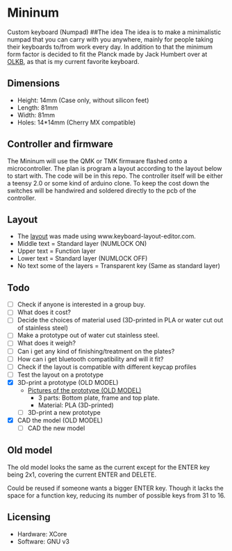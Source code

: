 # Mininum
Custom keyboard (Numpad)
##The idea
The idea is to make a minimalistic numpad that you can carry with you anywhere, mainly for people taking their keyboards to/from work every day. In addition to that the minimum form factor is decided to fit the Planck made by Jack Humbert over at [OLKB](http://olkb.com), as that is my current favorite keyboard.

## Dimensions
- Height: 14mm (Case only, without silicon feet)
- Length: 81mm
- Width: 81mm
- Holes: 14\*14mm (Cherry MX compatible)

## Controller and firmware
The Mininum will use the QMK or TMK firmware flashed onto a microcontroller. The plan is program a layout according to the layout below to start with. The code will be in this repo. The controller itself will be either a teensy 2.0 or some kind of arduino clone. To keep the cost down the switches will be handwired and soldered directly to the pcb of the controller.

## Layout
* The [layout](http://www.keyboard-layout-editor.com/##@_name=Mininum&author=Wholteza&notes=%23%23%23%23INFO%0A*%20Layout%2F:%0A%20%20%20%20*%20Middle%20text%20%2F=%20Standard%20layer%20(NUMLOCK%20ON)%0A%20%20%20%20*%20Upper%20text%20%20%2F=%20Function%20layer%0A%20%20%20%20*%20Lower%20text%20%20%2F=%20Standard%20layer%20(NUMLOCK%20OFF)%0A%20%20%20%20*%20No%20text%20some%20of%20the%20layers%20%2F=%20Transparent%20key%20(Same%20as%20standard%20layer)%0A%20%20%20%20%0A%23%23%23%23Hardware%20license%20agreement%2F:%0A%0ACopyright%20(c)%202016,%20Wholteza,%20All%20rights%20reserved.%0A%0AThe%20copyright%20holders%20hereby%20grant%20to%20any%20person%20obtaining%20a%20copy%20of%20this%20design%20(the%20%22Open%20Design%22)%20and%2F%2For%20associated%20%0Adocumentation%20files%20(Documentation),%20the%20perpetual,%20irrevocable%20(except%20in%20the%20case%20of%20breach%20of%20this%20license),%20no-cost,%20%0Aroyalty%20free,%20sublicensable%20rights%20to%20use,%20copy,%20modify,%20merge,%20publish,%20display,%20publicly%20perform,%20distribute,%20and%2F%2For%20sell%20copies%20%0Aof%20the%20Open%20Design%20and%20the%20Documentation,%20together%20or%20separately,%20and%20to%20permit%20persons%20to%20whom%20the%20Open%20Design%20and%2F%2For%20%0ADocumentation%20is%20furnished%20to%20do%20so,%20subject%20to%20the%20following%20conditions%2F:%0A%0A*%20Redistributions%20of%20the%20Open%20Design%20and%2F%2For%20Documentation%20must%20retain%20the%20above%20copyright%20notice,%20this%20list%20of%20conditions%20%0Aand%20the%20following%20disclaimer.%0A%0A*%20Neither%20the%20names%20of%20XMOS,%20nor%20the%20names%20of%20its%20contributors%20may%20be%20used%20to%20endorse%20or%20promote%20products%20derived%20from%20this%20Open%20Design%20or%20the%20Documentation%20without%20specific%20prior%20written%20permission%20of%20the%20copyright%20holder.%0A%0ATHE%20OPEN%20DESIGN%20AND%20DOCUMENTATION%20ARE%20PROVIDED%20%22AS%20IS%22,%20WITHOUT%20WARRANTY%20OF%20ANY%20KIND,%20%0AEXPRESS%20OR%20IMPLIED,%20INCLUDING%20BUT%20NOT%20LIMITED%20TO%20THE%20WARRANTIES%20OF%20MERCHANTABILITY,%20FITNESS%20%0AFOR%20A%20PARTICULAR%20PURPOSE%20AND%20NONINFRINGEMENT.%20IN%20NO%20EVENT%20SHALL%20THE%20CONTRIBUTORS%20OR%20%0ACOPYRIGHT%20HOLDERS%20BE%20LIABLE%20FOR%20ANY%20CLAIM,%20DAMAGES%20OR%20OTHER%20LIABILITY,%20WHETHER%20IN%20AN%20ACTION%20OF%20%0ACONTRACT,%20TORT%20OR%20OTHERWISE,%20ARISING%20FROM,%20OUT%20OF%20OR%20IN%20CONNECTION%20WITH%20THE%20OPEN%20DESIGN%20OR%20%0ATHE%20DOCUMENTATION%20OR%20THE%20USE%20OF%20OR%20OTHER%20DEALINGS%20WITH%20THE%20OPEN%20DESIGN%20OR%20THE%20DOCUMENTATION.&background_name=Aluminium%20brushed&style=background-image%2F:%20url('%2F%2Fbg%2F%2Fmetal%2F%2Faluminum%2F_texture1642.jpg')%2F%3B&$$hashKey=07I%3B&switchMount=cherry&switchBrand=gateron&plate:true%3B&@_c=%23303030&t=%23ffffff&a:5%3B&=%0AHOME%0A%0A%0A%0A%0ANUM7&=%0AUP%0A%0A%0A%0A%0ANUM8&=%0APGUP%0A%0A%0A%0A%0ANUM9&_c=%23999999&t=%23000000%3B&=%2F%2F%0A%0A%0A%0A%0A%0A-%3B&@_c=%23303030&t=%23ffffff%3B&=%0ALEFT%0A%0A%0A%0A%0ANUM4&_a:7%3B&=NUM5&_a:5%3B&=%0ARIGHT%0A%0A%0A%0A%0ANUM6&_c=%23999999&t=%23000000%3B&=*%0A%0A%0A%0A%0A%0A+%3B&@_c=%23303030&t=%23ffffff%3B&=%0AEND%0A%0A%0A%0A%0ANUM1&_a:7%3B&=NUM2&_a:5%3B&=%0APGDN%0A%0A%0A%0A%0ANUM3&_c=%23ff0000&t=%23000000&a:7%3B&=DEL%3B&@_c=%23303030&t=%23ffffff&a:5%3B&=%0AINS%0A%0A%0A%0A%0ANUM0&_c=%23999999&t=%23000000%3B&=%0ADEL%0A%0A%0A%0A%0A,&_a:7%3B&=FN&_c=%230094ff&a:5%3B&=NUM%0A%0A%0A%0A%0A%0AENT) was made using www.keyboard-layout-editor.com.
* Middle text = Standard layer (NUMLOCK ON)
* Upper text  = Function layer
* Lower text  = Standard layer (NUMLOCK OFF)
* No text some of the layers = Transparent key (Same as standard layer)

## Todo
- [ ]  Check if anyone is interested in a group buy.
  - [ ]  What does it cost?
  - [ ]  Decide the choices of material used (3D-printed in PLA or water cut out of stainless steel)
- [ ]  Make a prototype out of water cut stainless steel.
  - [ ]  What does it weigh?
  - [ ]  Can i get any kind of finishing/treatment on the plates?
- [ ]  How can i get bluetooth compatibility and will it fit?
- [ ]  Check if the layout is compatible with different keycap profiles
- [ ]  Test the layout on a prototype
- [X] 3D-print a prototype (OLD MODEL)
  - [Pictures of the prototype (OLD MODEL)](http://imgur.com/a/AxiZH)
    - 3 parts: Bottom plate, frame and top plate.
    - Material: PLA (3D-printed)
  - [ ] 3D-print a new prototype
- [X] CAD the model (OLD MODEL)
  - [ ] CAD the new model

## Old model
The old model looks the same as the current except for the ENTER key being 2x1, covering the current ENTER and DELETE.

Could be reused if someone wants a bigger ENTER key. Though it lacks the space for a function key, reducing its number of possible keys from 31 to 16. 

## Licensing
* Hardware: XCore
* Software: GNU v3
